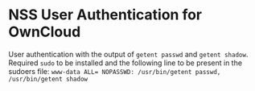 NSS User Authentication for OwnCloud
====================================

User authentication with the output of `getent passwd` and `getent shadow`.
Required `sudo` to be installed and the following line to be present in the sudoers file: `www-data ALL= NOPASSWD: /usr/bin/getent passwd, /usr/bin/getent shadow`